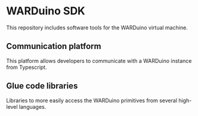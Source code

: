 # WARDuino SDK

This repository includes software tools for the WARDuino virtual machine.

## Communication platform

This platform allows developers to communicate with a WARDuino instance from Typescript.

## Glue code libraries

Libraries to more easily access the WARDuino primitives from several high-level languages.

